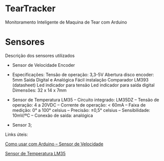 # TearTracker
Monitoramento Inteligente de Maquina de Tear  com Arduino


# Sensores

Descrição dos sensores utilizados

- Sensor de Velocidade Encoder
- Especificações:
  Tensão de operação: 3,3-5V
  Abertura disco encoder: 5mm
  Saída Digital e Analógica
  Fácil instalação
  Comparador LM393 (datasheet)
  Led indicador para tensão
  Led indicador para saída digital
  Dimensões: 32 x 14 x 7mm

- Sensor de Temperatura LM35
    – Circuito integrado: LM35DZ
– Tensão de operação: 4 a 20VDC
– Corrente de operação: < 60mA
– Faixa de medição: 0° a 100° celsius
– Precisão: ±0,5° celsius
– Sensibilidade: 10mV/ºC
– Conexão de saída: analógica

- Sensor 3;

Links úteis:

[Como usar com Arduino – Sensor de Velocidade](https://blogmasterwalkershop.com.br/arduino/como-usar-com-arduino-sensor-de-velocidade-encoder-chave-optica-5mm)

[Sensor de Temperatura LM35](https://blogmasterwalkershop.com.br/arduino/como-usar-com-arduino-sensor-de-temperatura-lm35)
